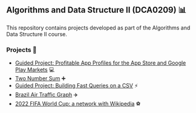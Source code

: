 ## Algorithms and Data Structure II (DCA0209) 📊
This repository contains projects developed as part of the Algorithms and Data Structure II course.
### Projects 📂
 - [Guided Project: Profitable App Profiles for the App Store and Google Play Markets](https://github.com/thaisaraujo2000/algorithms_datastructure_ii/tree/main/profitable_app_profiles) 💻
 - [Two Number Sum](https://github.com/thaisaraujo2000/algorithms_datastructure_ii/tree/main/two_number_sum) ➕
 - [Guided Project: Building Fast Queries on a CSV](https://github.com/thaisaraujo2000/algorithms_datastructure_ii/tree/main/building_fast_queries) ⚡️
 - [Brazil Air Traffic Graph](https://github.com/thaisaraujo2000/algorithms_datastructure_ii/tree/main/brazil_air_traffic) ✈️
 - [2022 FIFA World Cup: a network with Wikipedia](https://github.com/thaisaraujo2000/algorithms_datastructure_ii/tree/main/2022_fifa_world_cup) ⚽